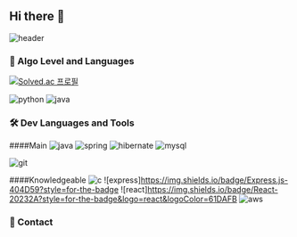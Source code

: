 ## Hi there 👋

![header](https://capsule-render.vercel.app/api?type=waving&color=gradient&height=250&section=header&text=SONG_JAE_MIN&fontSize=90)

### 🌱 Algo Level and Languages

[![Solved.ac
프로필](http://mazassumnida.wtf/api/v2/generate_badge?boj=jeli01)](https://solved.ac/jeli01)

![python](https://img.shields.io/badge/Python-3776AB?style=for-the-badge&logo=python&logoColor=white)
![java](https://img.shields.io/badge/Java-ED8B00?style=for-the-badge&logo=openjdk&logoColor=white)


### 🛠 Dev Languages and Tools

####Main
![java](https://img.shields.io/badge/Java-ED8B00?style=for-the-badge&logo=openjdk&logoColor=white)
![spring](https://img.shields.io/badge/Spring-6DB33F?style=for-the-badge&logo=spring&logoColor=white)
![hibernate](https://img.shields.io/badge/Hibernate-59666C?style=for-the-badge&logo=Hibernate&logoColor=white)
![mysql](https://img.shields.io/badge/MySQL-00000F?style=for-the-badge&logo=mysql&logoColor=white)

![git](https://img.shields.io/badge/GIT-E44C30?style=for-the-badge&logo=git&logoColor=white)

####Knowledgeable
![c](https://img.shields.io/badge/C-00599C?style=for-the-badge&logo=c&logoColor=white)
![express]https://img.shields.io/badge/Express.js-404D59?style=for-the-badge
![react]https://img.shields.io/badge/React-20232A?style=for-the-badge&logo=react&logoColor=61DAFB
![aws](https://img.shields.io/badge/Amazon_AWS-FF9900?style=for-the-badge&logo=amazonaws&logoColor=white)

### 💬 Contact


<!--
**jeli01/jeli01** is a ✨ _special_ ✨ repository because its `README.md` (this file) appears on your GitHub profile.

Here are some ideas to get you started:

- 🔭 I’m currently working on ...
- 🌱 I’m currently learning ...
- 👯 I’m looking to collaborate on ...
- 🤔 I’m looking for help with ...
- 💬 Ask me about ...
- 📫 How to reach me: ...
- 😄 Pronouns: ...
- ⚡ Fun fact: ...
-->
